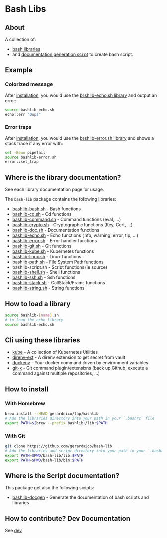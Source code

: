 # Bash Libs


## About

A collection of:
* [bash libraries](#where-is-the-library-documentation) 
* and [documentation generation script](#where-is-the-script-documentation)
to create bash script.

## Example

### Colorized message

After [installation](#how-to-install), you would use the [bashlib-echo.sh library](docs/lib/bashlib-echo.md) and output an error:
```bash
source bashlib-echo.sh
echo::err "Oups"
```

### Error traps

After [installation](#how-to-install), you would use the [bashlib-error.sh library](docs/lib/bashlib-error.md) 
and shows a stack trace if any error with:
```bash
set -Eeuo pipefail
source bashlib-error.sh
error::set_trap
```

## Where is the library documentation?

See each library documentation page for usage.

The `bash-lib` package contains the following libraries:

* [bashlib-bash.sh](docs/lib/bashlib-bash.md) - Bash functions
* [bashlib-cd.sh](docs/lib/bashlib-echo.md) - Cd functions
* [bashlib-command.sh](docs/lib/bashlib-command.md) - Command functions (eval, ...)
* [bashlib-crypto.sh](docs/lib/bashlib-crypto.md) - Cryptographic functions (Key, Cert, ...)
* [bashlib-doc.sh](docs/lib/bashlib-doc.md) - Documentation functions
* [bashlib-echo.sh](docs/lib/bashlib-echo.md) - Echo functions (info, warning, error, tip, ...)
* [bashlib-error.sh](docs/lib/bashlib-error.md) - Error handler functions
* [bashlib-git.sh](docs/lib/bashlib-git.md) - Git functions
* [bashlib-kube.sh](docs/lib/bashlib-kube.md) - Kubernetes functions
* [bashlib-linux.sh](docs/lib/bashlib-linux.md) - Linux functions 
* [bashlib-path.sh](docs/lib/bashlib-path.md) - File System Path functions
* [bashlib-script.sh](docs/lib/bashlib-script.md) - Script functions (ie source)
* [bashlib-shell.sh](docs/lib/bashlib-shell.md) - Shell functions
* [bashlib-ssh.sh](docs/lib/bashlib-ssh.md) - Ssh functions
* [bashlib-stack.sh](docs/lib/bashlib-stack.md) - CallStack/Frame functions
* [bashlib-string.sh](docs/lib/bashlib-stack.md) - String functions



## How to load a library

```bash
source bashlib-[name].sh
# to load the echo library
source bashlib-echo.sh
```

## Cli using these libraries

* [kube](https://github.com/gerardnico/kube) - A collection of Kubernetes Utilities
* [direnv-ext](https://github.com/gerardnico/direnv-ext) - A direnv extension to get secret from vault
* [dockenv](https://github.com/gerardnico/dockenv) - Your docker command driven by environment variables
* [git-x](https://github.com/gerardnico/git-x) - Git command plugin/extensions (back up Github, execute a command against multiple repositories, ...)

## How to install


### With Homebrew

```bash
brew install --HEAD gerardnico/tap/bashlib
# Add the libraries directory into your path in your `.bashrc` file
export PATH=$(brew --prefix bashlib)/lib:$PATH
```

### With Git

```bash
git clone https://github.com/gerardnico/bash-lib
# Add the libraries and script directory into your path in your `.bashrc` file
export PATH=$PWD/bash-lib/lib:$PATH
export PATH=$PWD/bash-lib/bin:$PATH
```

## Where is the Script documentation?

This package get also the following scripts:
* [bashlib-docgen](docs/bin/bashlib-docgen.md) - Generate the documentation of bash scripts and libraries

## How to contribute? Dev Documentation

See [dev](dev/docs/dev.md)


